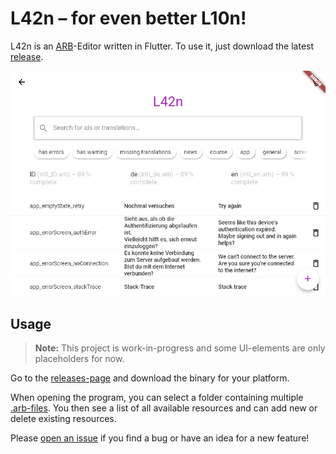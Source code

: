 # L42n – for even better L10n!

L42n is an [ARB][arb]-Editor written in Flutter. To use it, just download the latest [release][releases].

![Screenshot](https://github.com/JonasWanke/l42n/raw/master/doc/screenshot.png?raw=true)

## Usage

> **Note:** This project is work-in-progress and some UI-elements are only placeholders for now.

Go to the [releases-page][releases] and download the binary for your platform.

When opening the program, you can select a folder containing multiple [.arb-files][arb]. You then see a list of all available resources and can add new or delete existing resources.

Please [open an issue][issue-create] if you find a bug or have an idea for a new feature!


[arb]: https://github.com/google/app-resource-bundle/wiki/ApplicationResourceBundleSpecification
[issue-create]: https://github.com/JonasWanke/l42n/issues/new
[releases]: https://github.com/JonasWanke/l42n/releases
